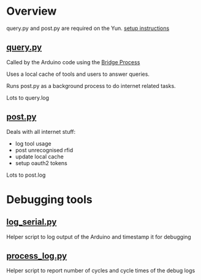 # Overview

query.py and post.py are required on the Yun. 
[setup instructions](setup.md)

## [query.py](query.py)

Called by the Arduino code using the [Bridge Process](http://www.arduino.cc/en/Reference/YunProcessConstructor)

Uses a local cache of tools and users to answer queries.

Runs post.py as a background process to do internet related tasks.

Lots to query.log

## [post.py](post.py)

Deals with all internet stuff:

* log tool usage
* post unrecognised rfid
* update local cache
* setup oauth2 tokens

Lots to post.log

# Debugging tools

## [log_serial.py](log_serial.py)

Helper script to log output of the Arduino and timestamp it for debugging

## [process_log.py](process_log.py)

Helper script to report number of cycles and cycle times of the debug logs
